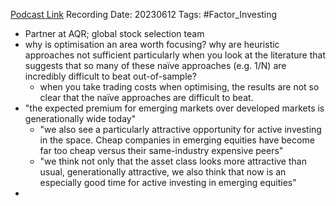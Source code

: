 
[Podcast Link](https://podcasts.apple.com/in/podcast/flirting-with-models/id1402620531?i=1000616579474)
Recording Date: 20230612
Tags: #Factor_Investing 

- Partner at AQR; global stock selection team
- why is optimisation an area worth focusing? why are heuristic approaches not sufficient particularly when you look at the literature that suggests that so many of these naïve approaches (e.g. 1/N) are incredibly difficult to beat out-of-sample?
	- when you take trading costs when optimising, the results are not so clear that the naïve approaches are difficult to beat.
- "the expected premium for emerging markets over developed markets is generationally wide today"
	- "we also see a particularly attractive opportunity for active investing in the space. Cheap companies in emerging equities have become far too cheap versus their same-industry expensive peers"
	- "we think not only that the asset class looks more attractive than usual, generationally attractive, we also think that now is an especially good time for active investing in emerging equities"
- 